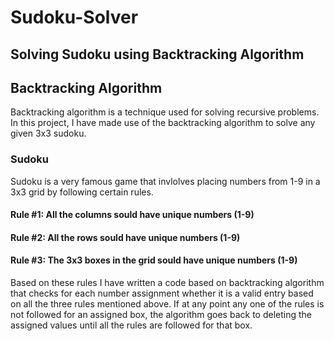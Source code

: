 # Sudoku-Solver
## Solving Sudoku using Backtracking Algorithm

## Backtracking Algorithm
Backtracking algorithm is a technique used for solving recursive problems. In this project, I have made use of the backtracking algorithm to solve any given 3x3 sudoku.

### Sudoku
Sudoku is a very famous game that invlolves placing numbers from 1-9 in a 3x3 grid by following certain rules. 
#### Rule #1: All the columns sould have unique numbers (1-9)
#### Rule #2: All the rows sould have unique numbers (1-9)
#### Rule #3: The 3x3 boxes in the grid sould have unique numbers (1-9)

Based on these rules I have written a code based on backtracking algorithm that checks for each number assignment whether it is a valid entry based on all the three rules mentioned above. If at any point any one of the rules is not followed for an assigned box, the algorithm goes back to deleting the assigned values until all the rules are followed for that box.  
